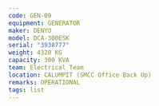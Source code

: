 ```yaml
---
code: GEN-09
equipment: GENERATOR
maker: DENYO
model: DCA-300ESK
serial: "3938777"
weight: 4320 KG
capacity: 300 KVA
team: Electrical Team
location: CALUMPIT (SMCC Office Back Up)
remarks: OPERATIONAL
tags: list
---
```

